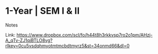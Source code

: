 # 1-Year | SEM I & II
Notes

Link: https://www.dropbox.com/scl/fo/h44t8h3rkkvsp7ro2o1pm/AHzj-A_qTv-ZJ1qjBTLO8vg?rlkey=0cu5vsdqhmyotmtmcbdtmyrz5&st=34onmd66&dl=0
